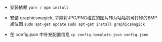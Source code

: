* 安装依赖
`yarn / npm install`

* 安装 graphicsmagick, 才能将JPG/PNG格式的图片转为咕咕机可打印的BMP点位图
`sudo apt-get update`
`sudo apt-get install graphicsmagick`

* 在 config.json 中补充配置信息
`cp config.template.json config.json`

